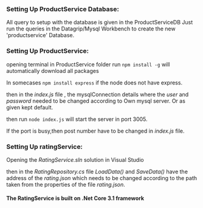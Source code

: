### Setting Up ProductService Database: ###

All query to setup with the database is given in the ProductServiceDB
Just run the queries in the Datagrip/Mysql Workbench to create the new 'productservice' Database.

### Setting Up ProductService: ###

opening terminal in ProductService folder
run `npm install -g` will automatically download all packages

In somecases `npm install express` if the node does not have express. 

then in the _index.js_ file , the mysqlConnection details where the _user_ and _password_ needed to be changed according to Own mysql server. Or as given kept default.

then run `node index.js` will start the server in port 3005. 

If the port is busy,then post number have to be changed in _index.js_ file.

### Setting Up ratingService: ###

Opening the _RatingService.sln_ solution in Visual Studio

then in the _RatingRepository.cs_ file _LoadData()_ and _SaveData()_ have the address of the _rating.json_ which needs to be changed according to the path taken from the properties of the file _rating.json_.

#### The RatingService is built on .Net Core 3.1 framework ####
